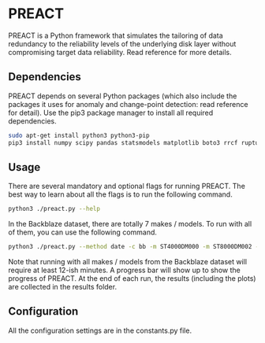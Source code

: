 # PREACT
PREACT is a Python framework that simulates the tailoring of data redundancy to the reliability levels of the underlying 
disk layer without compromising target data reliability. Read reference for more details.

## Dependencies
PREACT depends on several Python packages (which also include the packages it uses for anomaly and change-point 
detection: read reference for detail). Use the pip3 package manager to install all required dependencies.
```bash
sudo apt-get install python3 python3-pip
pip3 install numpy scipy pandas statsmodels matplotlib boto3 rrcf ruptures pyarrow tqdm
```

## Usage
There are several mandatory and optional flags for running PREACT. The best way to learn about all the flags is to run 
the following command.
```bash
python3 ./preact.py --help
```
In the Backblaze dataset, there are totally 7 makes / models. To run with all of them, you can use the following command.
```bash
python3 ./preact.py --method date -c bb -m ST4000DM000 -m ST8000DM002 -m "HGST HMS5C4040ALE640" -m "HGST HMS5C4040BLE640" -m ST8000NM0055 -m ST12000NM0007 -m "HGST HUH721212ALN604" --multi_phase
```
Note that running with all makes / models from the Backblaze dataset will require at least 12-ish minutes. A progress bar will show up to show the progress of PREACT.
At the end of each run, the results (including the plots) are collected in the results folder. 

## Configuration
All the configuration settings are in the constants.py file.

